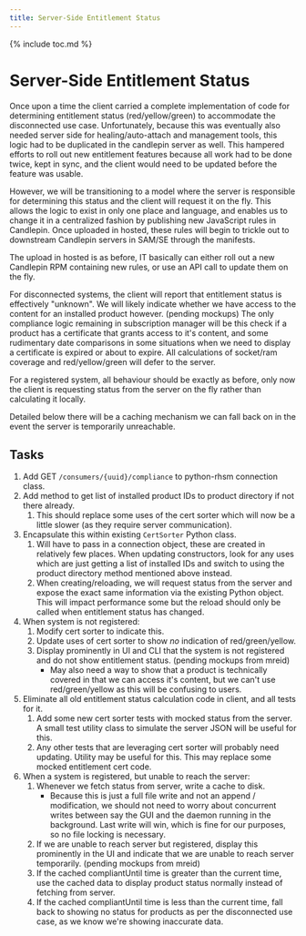 ```yaml
---
title: Server-Side Entitlement Status
---
```

{% include toc.md %}

# Server-Side Entitlement Status
Once upon a time the client carried a complete implementation of code for
determining entitlement status (red/yellow/green) to accommodate the
disconnected use case. Unfortunately, because this was eventually also needed
server side for healing/auto-attach and management tools, this logic had to be
duplicated in the candlepin server as well. This hampered efforts to roll out
new entitlement features because all work had to be done twice, kept in sync,
and the client would need to be updated before the feature was usable.

However, we will be transitioning to a model where the server is responsible
for determining this status and the client will request it on the fly. This
allows the logic to exist in only one place and language, and enables us to
change it in a centralized fashion by publishing new JavaScript rules in
Candlepin. Once uploaded in hosted, these rules will begin to trickle out to
downstream Candlepin servers in SAM/SE through the manifests. 

The upload in hosted is as before, IT basically can either roll out a new
Candlepin RPM containing new rules, or use an API call to update them on the
fly.

For disconnected systems, the client will report that entitlement status is
effectively "unknown". We will likely indicate whether we have access to the
content for an installed product however. (pending mockups) The only compliance
logic remaining in subscription manager will be this check if a product has a
certificate that grants access to it's content, and some rudimentary date
comparisons in some situations when we need to display a certificate is expired
or about to expire. All calculations of socket/ram coverage and
red/yellow/green will defer to the server.

For a registered system, all behaviour should be exactly as before, only now
the client is requesting status from the server on the fly rather than
calculating it locally.

Detailed below there will be a caching mechanism we can fall back on in the
event the server is temporarily unreachable.

## Tasks
1. Add GET `/consumers/{uuid}/compliance` to python-rhsm connection class.
1. Add method to get list of installed product IDs to product directory if not
   there already.
   1. This should replace some uses of the cert sorter which will now be a
      little slower (as they require server communication).
1. Encapsulate this within existing `CertSorter` Python class. 
   1. Will have to pass in a connection object, these are created in relatively
      few places. When updating constructors, look for any uses which are just
      getting a list of installed IDs and switch to using the product directory
      method mentioned above instead.
   1. When creating/reloading, we will request status from the server and
      expose the exact same information via the existing Python object. This
      will impact performance some but the reload should only be called when
      entitlement status has changed.
1. When system is not registered:
   1. Modify cert sorter to indicate this.
   1. Update uses of cert sorter to show *no* indication of red/green/yellow.
   1. Display prominently in UI and CLI that the system is not registered and
   do not show entitlement status. (pending mockups from mreid) 
      * May also need a way to show that a product is technically covered in
        that we can access it's content, but we can't use red/green/yellow as
        this will be confusing to users.
1. Eliminate all old entitlement status calculation code in client, and all
tests for it.
   1. Add some new cert sorter tests with mocked status from the server. A
   small test utility class to simulate the server JSON will be useful for
   this.
   1. Any other tests that are leveraging cert sorter will probably need
   updating. Utility may be useful for this. This may replace some mocked
   entitlement cert code.
1. When a system is registered, but unable to reach the server:
   1. Whenever we fetch status from server, write a cache to disk.
      * Because this is just a full file write and not an append /
        modification, we should not need to worry about concurrent writes
        between say the GUI and the daemon running in the background. Last
        write will win, which is fine for our purposes, so no file locking is
        necessary.
   1. If we are unable to reach server but registered, display this prominently
   in the UI and indicate that we are unable to reach server temporarily.
   (pending mockups from mreid)
   1. If the cached compliantUntil time is greater than the current time, use
   the cached data to display product status normally instead of fetching from
   server.
   1. If the cached compliantUntil time is less than the current time, fall
   back to showing no status for products as per the disconnected use case, as
   we know we're showing inaccurate data.
